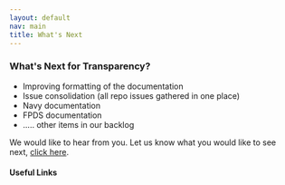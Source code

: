 ```yaml
---
layout: default
nav: main
title: What's Next
---
```

### What's Next for Transparency?

- Improving formatting of the documentation
- Issue consolidation (all repo issues gathered in one place)
- Navy documentation
- FPDS documentation
- ..... other items in our backlog

We would like to hear from you. Let us know what you would like to see next, [click here](https://github.com/GSA/IAE-Transparency-Space/issues).

#### Useful Links

